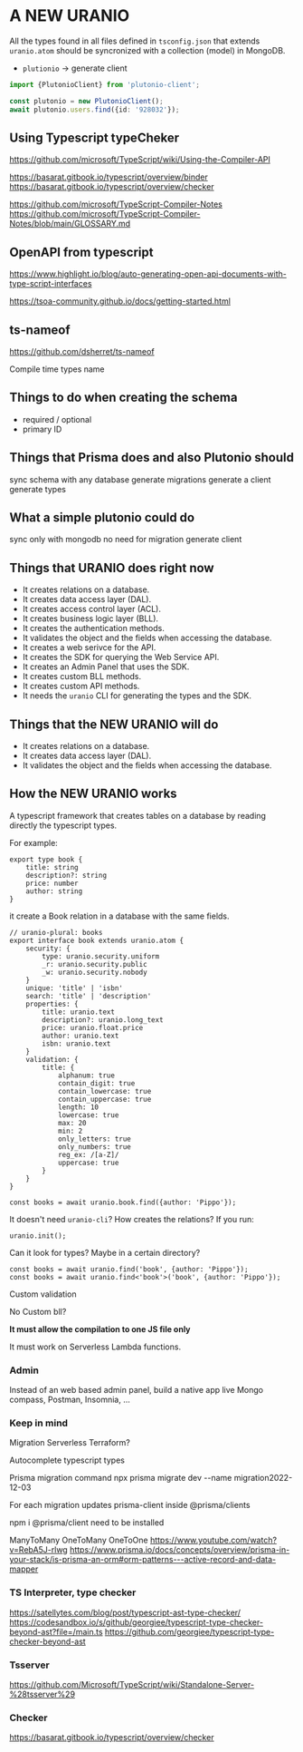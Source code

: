 # A NEW URANIO

All the types found in all files defined in `tsconfig.json` that extends
`uranio.atom` should be syncronized with a collection (model) in MongoDB.

- `plutionio` -> generate client

```typescript
import {PlutonioClient} from 'plutonio-client';

const plutonio = new PlutonioClient();
await plutonio.users.find({id: '928032'});
```

## Using Typescript typeCheker

https://github.com/microsoft/TypeScript/wiki/Using-the-Compiler-API

https://basarat.gitbook.io/typescript/overview/binder
https://basarat.gitbook.io/typescript/overview/checker

https://github.com/microsoft/TypeScript-Compiler-Notes
https://github.com/microsoft/TypeScript-Compiler-Notes/blob/main/GLOSSARY.md

## OpenAPI from typescript

https://www.highlight.io/blog/auto-generating-open-api-documents-with-type-script-interfaces

https://tsoa-community.github.io/docs/getting-started.html

## ts-nameof

https://github.com/dsherret/ts-nameof

Compile time types name

## Things to do when creating the schema

- required / optional
- primary ID

## Things that Prisma does and also Plutonio should

sync schema with any database
generate migrations
generate a client
generate types

## What a simple plutonio could do

sync only with mongodb
no need for migration
generate client

## Things that URANIO does right now

- It creates relations on a database.
- It creates data access layer (DAL).
- It creates access control layer (ACL).
- It creates business logic layer (BLL).
- It creates the authentication methods.
- It validates the object and the fields when accessing the database.
- It creates a web serivce for the API.
- It creates the SDK for querying the Web Service API.
- It creates an Admin Panel that uses the SDK.
- It creates custom BLL methods.
- It creates custom API methods.
- It needs the `uranio` CLI for generating the types and the SDK.

## Things that the NEW URANIO will do

- It creates relations on a database.
- It creates data access layer (DAL).
- It validates the object and the fields when accessing the database.

## How the NEW URANIO works

A typescript framework that creates tables on a database by reading directly
the typescript types.

For example:

```
export type book {
	title: string
	description?: string
	price: number
	author: string
}
```

it create a Book relation in a database with the same fields.

```
// uranio-plural: books
export interface book extends uranio.atom {
	security: {
		type: uranio.security.uniform
		_r: uranio.security.public
		_w: uranio.security.nobody
	}
	unique: 'title' | 'isbn'
	search: 'title' | 'description'
	properties: {
		title: uranio.text
		description?: uranio.long_text
		price: uranio.float.price
		author: uranio.text
		isbn: uranio.text
	}
	validation: {
		title: {
			alphanum: true
			contain_digit: true
			contain_lowercase: true
			contain_uppercase: true
			length: 10
			lowercase: true
			max: 20
			min: 2
			only_letters: true
			only_numbers: true
			reg_ex: /[a-Z]/
			uppercase: true
		}
	}
}
```

```
const books = await uranio.book.find({author: 'Pippo'});
```

It doesn't need `uranio-cli`? How creates the relations?
If you run:

```
uranio.init();
```

Can it look for types? Maybe in a certain directory?

```
const books = await uranio.find('book', {author: 'Pippo'});
const books = await uranio.find<'book'>('book', {author: 'Pippo'});
```

Custom validation

No Custom bll?

**It must allow the compilation to one JS file only**

It must work on Serverless Lambda functions.

### Admin

Instead of an web based admin panel, build a native app live Mongo compass,
Postman, Insomnia, ...

### Keep in mind

Migration
Serverless
Terraform?

Autocomplete typescript types

Prisma migration command
npx prisma migrate dev --name migration2022-12-03

For each migration updates prisma-client inside @prisma/clients

npm i @prisma/client
need to be installed

ManyToMany
OneToMany
OneToOne
https://www.youtube.com/watch?v=RebA5J-rlwg
https://www.prisma.io/docs/concepts/overview/prisma-in-your-stack/is-prisma-an-orm#orm-patterns---active-record-and-data-mapper

### TS Interpreter, type checker

https://satellytes.com/blog/post/typescript-ast-type-checker/
https://codesandbox.io/s/github/georgiee/typescript-type-checker-beyond-ast?file=/main.ts
https://github.com/georgiee/typescript-type-checker-beyond-ast

### Tsserver

https://github.com/Microsoft/TypeScript/wiki/Standalone-Server-%28tsserver%29

### Checker

https://basarat.gitbook.io/typescript/overview/checker
